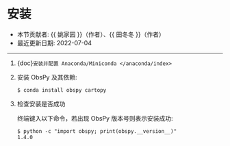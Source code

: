 # 安装

- 本节贡献者: {{ 姚家园 }}（作者）、{{ 田冬冬 }}（作者）
- 最近更新日期: 2022-07-04

---

1. {doc}`安装并配置 Anaconda/Miniconda </anaconda/index>`

2. 安装 ObsPy 及其依赖:
   ```
   $ conda install obspy cartopy
   ```

3. 检查安装是否成功

   终端键入以下命令，若出现 ObsPy 版本号则表示安装成功:
   ```
   $ python -c "import obspy; print(obspy.__version__)"
   1.4.0
   ```
